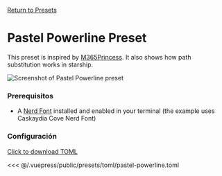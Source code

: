 [Return to Presets](./README.md#pastel-powerline)

# Pastel Powerline Preset

This preset is inspired by [M365Princess](https://github.com/JanDeDobbeleer/oh-my-posh/blob/main/themes/M365Princess.omp.json). It also shows how path substitution works in starship.

![Screenshot of Pastel Powerline preset](/presets/img/pastel-powerline.png)

### Prerequisitos

- A [Nerd Font](https://www.nerdfonts.com/) installed and enabled in your terminal (the example uses Caskaydia Cove Nerd Font)

### Configuración

[Click to download TOML](/presets/toml/pastel-powerline.toml)

<<< @/.vuepress/public/presets/toml/pastel-powerline.toml
